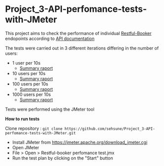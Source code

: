 # Project_3-API-perfomance-tests-with-JMeter

This project aims to check the performance of individual [Restful-Booker](https://restful-booker.herokuapp.com/) endopoints according to [API documentation](https://restful-booker.herokuapp.com/apidoc/index.html)

The tests were carried out in 3 different iterations differing in the number of users:
- 1 user per 10s
  - [Summary raport](https://github.com/sehsune/Project_3-API-perfomance-tests-with-JMeter/blob/main/summary_1.csv)
- 10 users per 10s
  - [Summary raport](https://github.com/sehsune/Project_3-API-perfomance-tests-with-JMeter/blob/main/summary_10.csv)
- 100 users per 10s
  - [Summary raport](https://github.com/sehsune/Project_3-API-perfomance-tests-with-JMeter/blob/main/summary_100.csv)
- 1000 users per 10s
  - [Summary raport](https://github.com/sehsune/Project_3-API-perfomance-tests-with-JMeter/blob/main/summary_1000.csv)
  
Tests were performed using the JMeter tool

**How to run tests**

 Clone repository :
 ``` git clone https://github.com/sehsune/Project_3-API-perfomance-tests-with-JMeter.git  ```

- Install  JMeter from https://jmeter.apache.org/download_jmeter.cgi
- Open JMeter
- File > Open > Restful-booker perfomance test.jmx
- Run the test plan by clicking on the "Start" button

